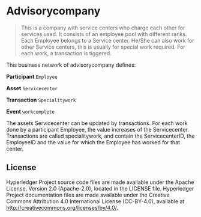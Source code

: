 # Advisorycompany

> This is a company with service centers who charge each other for services used. It consists of an employee pool with different ranks. Each Employee belongs to a Service center. He/She can also work for other Service centers, this is usually for special work required. For each work, a transaction is tiggered.

This business network of advisorycompany defines:

**Participant**
`Employee`

**Asset**
`Servicecenter`

**Transaction**
`Specialitywork`

**Event**
`workcomplete`

The assets Servicecenter can be updated by transactions. For each work done by a participant Employee, the value increases of the Servicecenter. Transactions are called specialitywork, and contain the ServicecenterID, the EmployeeID and the value for which the Employee has worked for that center.


## License <a name="license"></a>
Hyperledger Project source code files are made available under the Apache License, Version 2.0 (Apache-2.0), located in the LICENSE file. Hyperledger Project documentation files are made available under the Creative Commons Attribution 4.0 International License (CC-BY-4.0), available at http://creativecommons.org/licenses/by/4.0/.
